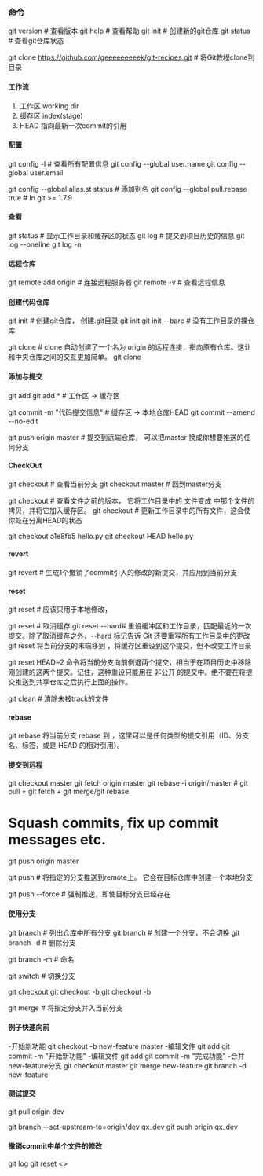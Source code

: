 ### 命令

git version         # 查看版本
git help            # 查看帮助
git init            # 创建新的git仓库
git status          # 查看git仓库状态

git clone https://github.com/geeeeeeeeek/git-recipes.git    # 将Git教程clone到目录


#### 工作流
1. 工作区 working dir
2. 缓存区 index(stage)
3. HEAD  指向最新一次commit的引用

#### 配置

git config -l       # 查看所有配置信息
git config --global user.name <name>
git config --global user.email <email>

git config --global alias.st status # 添加别名
git config --global pull.rebase true              # In git >= 1.7.9

#### 查看
git status          # 显示工作目录和缓存区的状态
git log             # 提交到项目历史的信息
git log --oneline
git log -n <limit>

#### 远程仓库
git remote add origin <server>  # 连接远程服务器
git remote -v                   # 查看远程信息

#### 创建代码仓库
git init        # 创建git仓库， 创建.git目录
git init <directory>
git init --bare <directory>     # 没有工作目录的裸仓库

git clone <repo>    # clone 自动创建了一个名为 origin 的远程连接，指向原有仓库。这让和中央仓库之间的交互更加简单。
git clone <repo> <directory>

#### 添加与提交
git add <filename>
git add *                       # 工作区 -> 缓存区

git commit -m "代码提交信息"      # 缓存区 -> 本地仓库HEAD 
git commit --amend --no-edit

git push origin master          # 提交到远端仓库， 可以把master 换成你想要推送的任何分支


#### CheckOut
git checkout                    # 查看当前分支
git checkout master             # 回到master分支

git checkout <commit> <file>    # 查看文件之前的版本， 它将工作目录中的 <file> 文件变成 <commit> 中那个文件的拷贝，并将它加入缓存区。
git checkout <commit>           # 更新工作目录中的所有文件，这会使你处在分离HEAD的状态

git checkout a1e8fb5 hello.py
git checkout HEAD hello.py

#### revert
git revert <commit>             # 生成1个撤销了commit引入的修改的新提交，并应用到当前分支

#### reset
git reset # 应该只用于本地修改， 

git reset <file>    # 取消缓存
git reset --hard# 重设缓冲区和工作目录，匹配最近的一次提交。除了取消缓存之外，--hard 标记告诉 Git 还要重写所有工作目录中的更改
git reset <commit> 将当前分支的末端移到 <commit>，将缓存区重设到这个提交，但不改变工作目录

git reset HEAD~2 命令将当前分支向前倒退两个提交，相当于在项目历史中移除刚创建的这两个提交。记住，这种重设只能用在 非公开 的提交中。绝不要在将提交推送到共享仓库之后执行上面的操作。

git clean  # 清除未被track的文件


#### rebase
git rebase <base>
将当前分支 rebase 到 <base>，这里可以是任何类型的提交引用（ID、分支名、标签，或是 HEAD 的相对引用）。

#### 提交到远程
git checkout master
git fetch origin master
git rebase -i origin/master # git pull = git fetch + git merge/git rebase
# Squash commits, fix up commit messages etc.
git push origin master

git push <remote> <branch>  # 将指定的分支推送到remote上。 它会在目标仓库中创建一个本地分支

git push --force <remote> <branch> # 强制推送，即使目标分支已经存在


#### 使用分支
git branch          # 列出仓库中所有分支
git branch <branch> # 创建一个分支，不会切换
git branch -d <branch> # 删除分支

git branch -m <branch> # 命名

git switch          # 切换分支

git checkout <existing-branch>
git checkout -b <new-branch>
git checkout -b <new-branch> <existing-branch>


git merge <branch>  # 将指定分支并入当前分支


#### 例子快速向前
-开始新功能
git checkout -b new-feature master
-编辑文件
git add <file>
git commit -m "开始新功能"
-编辑文件
git add <file>
git commit -m "完成功能"
-合并new-feature分支
git checkout master
git merge new-feature
git branch -d new-feature


#### 测试提交
git pull origin dev

[//]: # (git fetch )

git branch --set-upstream-to=origin/dev qx_dev
git push origin qx_dev




#### 撤销commit中单个文件的修改
git log <filename>
git reset <>